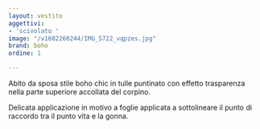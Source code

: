```yaml
---
layout: vestito
aggettivi:
- 'scivolato '
image: "/v1602260244/IMG_5722_vqpzes.jpg"
brand: boho
ordine: 1

---
```

Abito da sposa stile boho chic in tulle puntinato con effetto trasparenza nella parte superiore accollata del corpino. 

Delicata applicazione in motivo a foglie applicata a sottolineare il punto di raccordo tra il punto vita e la gonna.